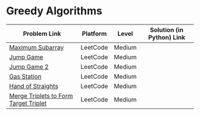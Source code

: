 # Greedy Algorithms

| Problem Link | Platform | Level | Solution (in Python) Link |
| --- | --- | --- | --- |
| [Maximum Subarray](https://leetcode.com/problems/maximum-subarray/) | LeetCode | Medium
| [Jump Game](https://leetcode.com/problems/jump-game/) | LeetCode | Medium
| [Jump Game 2](https://leetcode.com/problems/jump-game-ii/) | LeetCode | Medium
| [Gas Station](https://leetcode.com/problems/gas-station/) | LeetCode | Medium
| [Hand of Straights](https://leetcode.com/problems/hand-of-straights/) | LeetCode | Medium
| [Merge Triplets to Form Target Triplet](https://leetcode.com/problems/merge-triplets-to-form-target-triplet/) | LeetCode | Medium



